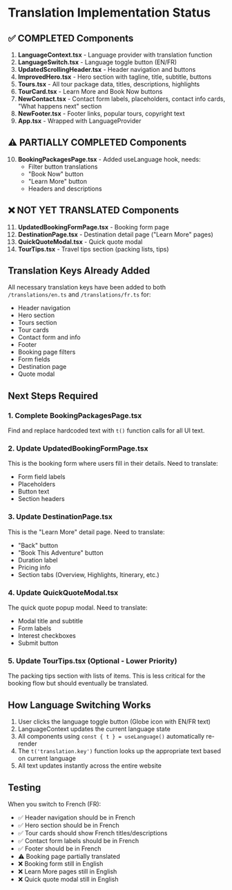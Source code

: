 # Translation Implementation Status

## ✅ COMPLETED Components

1. **LanguageContext.tsx** - Language provider with translation function
2. **LanguageSwitch.tsx** - Language toggle button (EN/FR)
3. **UpdatedScrollingHeader.tsx** - Header navigation and buttons
4. **ImprovedHero.tsx** - Hero section with tagline, title, subtitle, buttons
5. **Tours.tsx** - All tour package data, titles, descriptions, highlights
6. **TourCard.tsx** - Learn More and Book Now buttons
7. **NewContact.tsx** - Contact form labels, placeholders, contact info cards, "What happens next" section
8. **NewFooter.tsx** - Footer links, popular tours, copyright text
9. **App.tsx** - Wrapped with LanguageProvider

## ⚠️ PARTIALLY COMPLETED Components

10. **BookingPackagesPage.tsx** - Added useLanguage hook, needs:
    - Filter button translations
    - "Book Now" button
    - "Learn More" button  
    - Headers and descriptions

## ❌ NOT YET TRANSLATED Components

11. **UpdatedBookingFormPage.tsx** - Booking form page
12. **DestinationPage.tsx** - Destination detail page ("Learn More" pages)
13. **QuickQuoteModal.tsx** - Quick quote modal
14. **TourTips.tsx** - Travel tips section (packing lists, tips)

## Translation Keys Already Added

All necessary translation keys have been added to both `/translations/en.ts` and `/translations/fr.ts` for:
- Header navigation
- Hero section
- Tours section
- Tour cards
- Contact form and info
- Footer
- Booking page filters
- Form fields
- Destination page
- Quote modal

## Next Steps Required

### 1. Complete BookingPackagesPage.tsx
Find and replace hardcoded text with `t()` function calls for all UI text.

### 2. Update UpdatedBookingFormPage.tsx
This is the booking form where users fill in their details. Need to translate:
- Form field labels
- Placeholders
- Button text
- Section headers

### 3. Update DestinationPage.tsx
This is the "Learn More" detail page. Need to translate:
- "Back" button
- "Book This Adventure" button
- Duration label
- Pricing info
- Section tabs (Overview, Highlights, Itinerary, etc.)

### 4. Update QuickQuoteModal.tsx
The quick quote popup modal. Need to translate:
- Modal title and subtitle
- Form labels
- Interest checkboxes
- Submit button

### 5. Update TourTips.tsx (Optional - Lower Priority)
The packing tips section with lists of items. This is less critical for the booking flow but should eventually be translated.

## How Language Switching Works

1. User clicks the language toggle button (Globe icon with EN/FR text)
2. LanguageContext updates the current language state
3. All components using `const { t } = useLanguage()` automatically re-render
4. The `t('translation.key')` function looks up the appropriate text based on current language
5. All text updates instantly across the entire website

## Testing

When you switch to French (FR):
- ✅ Header navigation should be in French
- ✅ Hero section should be in French  
- ✅ Tour cards should show French titles/descriptions
- ✅ Contact form labels should be in French
- ✅ Footer should be in French
- ⚠️ Booking page partially translated
- ❌ Booking form still in English
- ❌ Learn More pages still in English
- ❌ Quick quote modal still in English
